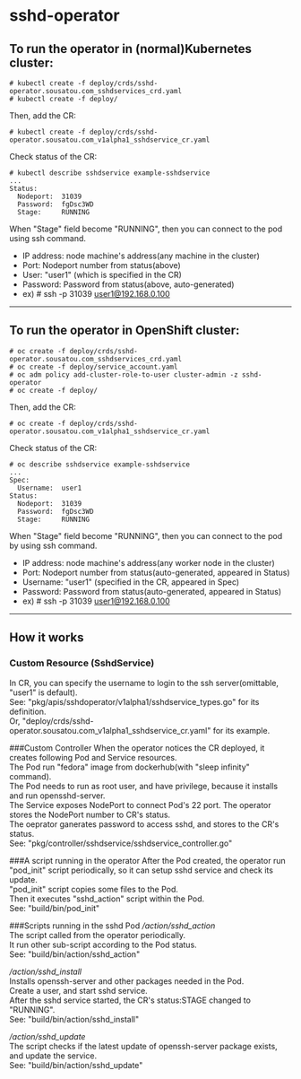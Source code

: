 # sshd-operator
## To run the operator in (normal)Kubernetes cluster:

```
# kubectl create -f deploy/crds/sshd-operator.sousatou.com_sshdservices_crd.yaml
# kubectl create -f deploy/
```

Then, add the CR:

```
# kubectl create -f deploy/crds/sshd-operator.sousatou.com_v1alpha1_sshdservice_cr.yaml
```

Check status of the CR:

```
# kubectl describe sshdservice example-sshdservice
...
Status:
  Nodeport:  31039
  Password:  fgDsc3WD
  Stage:     RUNNING
```

When "Stage" field become "RUNNING", then you can connect to the pod using ssh command.  
- IP address: node machine's address(any machine in the cluster)  
- Port: Nodeport number from status(above)  
- User: "user1" (which is specified in the CR)  
- Password: Password from status(above, auto-generated)  
- ex) # ssh -p 31039 user1@192.168.0.100  
  
---

## To run the operator in OpenShift cluster:

```
# oc create -f deploy/crds/sshd-operator.sousatou.com_sshdservices_crd.yaml
# oc create -f deploy/service_account.yaml
# oc adm policy add-cluster-role-to-user cluster-admin -z sshd-operator
# oc create -f deploy/
```

Then, add the CR:

```
# oc create -f deploy/crds/sshd-operator.sousatou.com_v1alpha1_sshdservice_cr.yaml
```

Check status of the CR:

```
# oc describe sshdservice example-sshdservice
...
Spec:
  Username:  user1
Status:
  Nodeport:  31039
  Password:  fgDsc3WD
  Stage:     RUNNING
```

When "Stage" field become "RUNNING", then you can connect to the pod by using ssh command.  
- IP address: node machine's address(any worker node in the cluster)  
- Port: Nodeport number from status(auto-generated, appeared in Status)  
- Username: "user1" (specified in the CR, appeared in Spec)  
- Password: Password from status(auto-generated, appeared in Status)  
- ex) # ssh -p 31039 user1@192.168.0.100  

---

## How it works
### Custom Resource (SshdService)
In CR, you can specify the username to login to the ssh server(omittable, "user1" is default).  
See: "pkg/apis/sshdoperator/v1alpha1/sshdservice_types.go" for its definition.  
Or, "deploy/crds/sshd-operator.sousatou.com_v1alpha1_sshdservice_cr.yaml" for its example.  
  
###Custom Controller
When the operator notices the CR deployed, it creates following Pod and Service resources.  
The Pod run "fedora" image from dockerhub(with "sleep infinity" command).  
The Pod needs to run as root user, and have privilege, because it installs and run opensshd-server.  
The Service exposes NodePort to connect Pod's 22 port. The operator stores the NodePort number to CR's status.  
The oeprator ganerates password to access sshd, and stores to the CR's status.  
See: "pkg/controller/sshdservice/sshdservice_controller.go"  
  
###A script running in the operator
After the Pod created, the operator run "pod_init" script periodically, so it can setup sshd service and check its update.  
"pod_init" script copies some files to the Pod.  
Then it executes "sshd_action" script within the Pod.  
See: "build/bin/pod_init"  
  
###Scripts running in the sshd Pod
*/action/sshd_action*  
The script called from the operator periodically.  
It run other sub-script according to the Pod status.  
See: "build/bin/action/sshd_action"  
  
*/action/sshd_install*  
Installs openssh-server and other packages needed in the Pod.  
Create a user, and start sshd service.  
After the sshd service started, the CR's status:STAGE changed to "RUNNING".  
See: "build/bin/action/sshd_install"  
  
*/action/sshd_update*  
The script checks if the latest update of openssh-server package exists, and update the service.  
See: "build/bin/action/sshd_update"  
